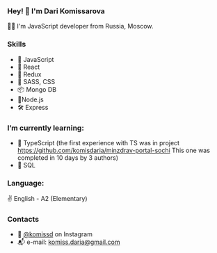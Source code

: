 ### Hey! 👋 I'm Dari Komissarova

👩‍💻 I'm JavaScript developer from Russia, Moscow.

### Skills
* 💎 JavaScript
* 🧩 React
* 🎯 Redux
* 🧿 SASS, CSS
* 📦 Mongo DB
* 🔋Node.js
* 🛠 Express

### I’m currently learning:
* 🧠 TypeScript (the first experience with TS was in project https://github.com/komisdaria/minzdrav-portal-sochi This one was completed in 10 days by 3 authors)
* 🔗 SQL

### Language:
✌ English - A2 (Elementary)

### Contacts
* 🤳 [@komissd](https://www.instagram.com/komissd/) on Instagram
* 📬 e-mail: komiss.daria@gmail.com

<!--
**komisdaria/komisdaria** is a ✨ _special_ ✨ repository because its `README.md` (this file) appears on your GitHub profile.

Here are some ideas to get you started:

- 🔭 I’m currently working on ...
- 🌱 I’m currently learning ...
- 👯 I’m looking to collaborate on ...
- 🤔 I’m looking for help with ...
- 💬 Ask me about ...
- 📫 How to reach me: ...
- 😄 Pronouns: ...
- ⚡ Fun fact: ...
-->
